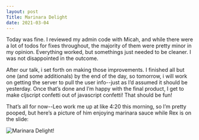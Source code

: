 ```yaml
---
layout: post
Title: Marinara Delight
date: 2021-03-04
---
```


Today was fine.  I reviewed my admin code with Micah, and while there were a lot of todos for fixes throughout, the majority of them were pretty minor in my opinion.  Everything worked, but somethings just needed to be cleaner.  I was not disappointed in the outcome.  

After our talk, i set forth on making those improvements.  I finished all but one (and some additionals) by the end of the day, so tomorrow, i will work on getting the server to pull the user info--just as I’d assumed it should be yesterday. Once that’s done and I’m happy with the final product, I get to make cljscript confetti out of javascript confetti!  That should be fun!

That’s all for now--Leo work me up at like 4:20 this morning, so I’m pretty pooped, but here’s a picture of him enjoying marinara sauce while Rex is on the slide:

![Marinara Delight!](https://maniginam.github.io/blog/pics&vids/Marinara.jpeg#thumbnail)


